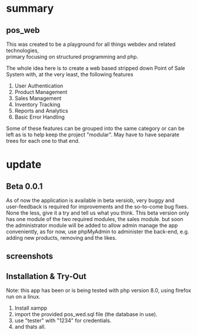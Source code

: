 # summary
## pos_web
This was created to be a playground for all things webdev and related technologies,<br> primary focusing on structured programming and php. 

The whole idea here is to create a web based stripped down Point of Sale System with, at the very least, the following features

1. User Authentication
2. Product Management
3. Sales Management
4. Inventory Tracking
5. Reports and Analytics
6. Basic Error Handling

Some of these features can be grouped into the same category or can be left as is to help keep the project "modular". May have to have separate trees for each one to that end.

# update
## Beta 0.0.1
As of now the application is available in beta versiob, very buggy and <br> user-feedback is required for improvements and the so-to-come bug fixes.
None the less, give it a try and tell us what you think.
This beta version only has one module of the two required modules, the sales module.
but soon the administrator module will be added to allow admin manage the app conveniently, as for now,
use phpMyAdmin to administer the back-end, e.g. adding new products, removing and the likes.

## screenshots


## Installation & Try-Out
Note: this app has been or is being tested with php version 8.0, using firefox run on a linux.
1. Install xampp
2. import the provided pos_wed.sql file (the database in use).
3. use "tester" with "1234" for credentials.
4. and thats all. 
